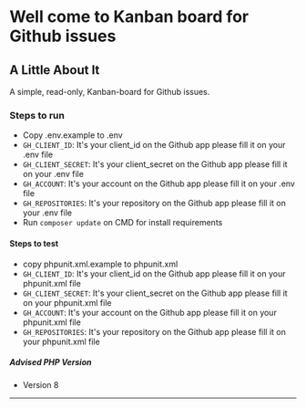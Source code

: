 # Well come to Kanban board for Github issues

## A Little About It

A simple, read-only, Kanban-board for Github issues.

### Steps to run
*  Copy .env.example to .env
*  `GH_CLIENT_ID`: It's your client_id on the Github app please fill it on your .env file
*  `GH_CLIENT_SECRET`: It's your client_secret on the Github app please fill it on your .env file
*  `GH_ACCOUNT`: It's your account on the Github app please fill it on your .env file
*  `GH_REPOSITORIES`: It's your repository on the Github app please fill it on your .env file
*  Run `composer update` on CMD for install requirements 

#### Steps to test
*  copy phpunit.xml.example to phpunit.xml
*  `GH_CLIENT_ID`: It's your client_id on the Github app please fill it on your phpunit.xml file
*  `GH_CLIENT_SECRET`: It's your client_secret on the Github app please fill it on your phpunit.xml file
*  `GH_ACCOUNT`: It's your account on the Github app please fill it on your phpunit.xml file
*  `GH_REPOSITORIES`: It's your repository on the Github app please fill it on your phpunit.xml file

##### Advised PHP Version
- Version 8
----